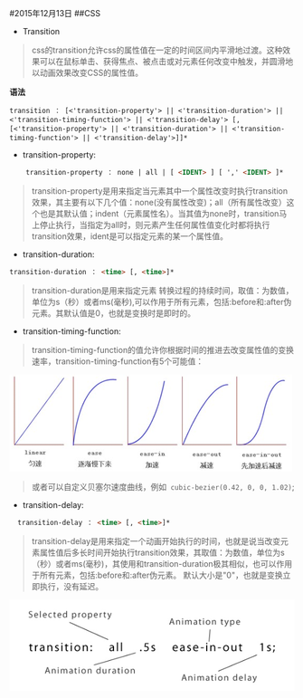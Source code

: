 #2015年12月13日
##CSS

 - Transition

>css的transition允许css的属性值在一定的时间区间内平滑地过渡。这种效果可以在鼠标单击、获得焦点、被点击或对元素任何改变中触发，并圆滑地以动画效果改变CSS的属性值。

**语法**


    transition ： [<'transition-property'> || <'transition-duration'> || <'transition-timing-function'> || <'transition-delay'> [, [<'transition-property'> || <'transition-duration'> || <'transition-timing-function'> || <'transition-delay'>]]* 

 - transition-property:

```html
    transition-property ： none | all | [ <IDENT> ] [ ',' <IDENT> ]*
```

>transition-property是用来指定当元素其中一个属性改变时执行transition效果，其主要有以下几个值：none(没有属性改变)；all（所有属性改变）这个也是其默认值；indent（元素属性名）。当其值为none时，transition马上停止执行，当指定为all时，则元素产生任何属性值变化时都将执行transition效果，ident是可以指定元素的某一个属性值。

 - transition-duration:

```html
transition-duration ： <time> [, <time>]* 
```

>transition-duration是用来指定元素 转换过程的持续时间，取值：<time>为数值，单位为s（秒）或者ms(毫秒),可以作用于所有元素，包括:before和:after伪元素。其默认值是0，也就是变换时是即时的。

 - transition-timing-function:

>transition-timing-function的值允许你根据时间的推进去改变属性值的变换速率，transition-timing-function有5个可能值：

![text](img/transition-timing-function.png)

>或者可以自定义贝塞尔速度曲线，例如` cubic-bezier(0.42, 0, 0, 1.02)`;

 - transition-delay:

```html
  transition-delay ： <time> [, <time>]* 
```

>transition-delay是用来指定一个动画开始执行的时间，也就是说当改变元素属性值后多长时间开始执行transition效果，其取值：<time>为数值，单位为s（秒）或者ms(毫秒)，其使用和transition-duration极其相似，也可以作用于所有元素，包括:before和:after伪元素。 默认大小是"0"，也就是变换立即执行，没有延迟。

![](img/transition-suji.png)


